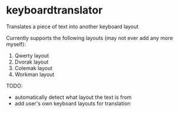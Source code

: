 # keyboardtranslator
Translates a piece of text into another keyboard layout

Currently supports the following layouts (may not ever add any more myself):

1. Qwerty layout
2. Dvorak layout
3. Colemak layout
4. Workman layout

TODO:
- automatically detect what layout the text is from
- add user's own keyboard layouts for translation
